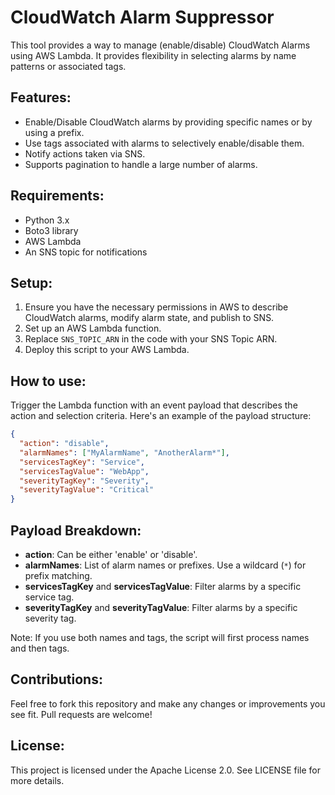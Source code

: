 # CloudWatch Alarm Suppressor

This tool provides a way to manage (enable/disable) CloudWatch Alarms using AWS Lambda. It provides flexibility in selecting alarms by name patterns or associated tags.

## Features:

- Enable/Disable CloudWatch alarms by providing specific names or by using a prefix.
- Use tags associated with alarms to selectively enable/disable them.
- Notify actions taken via SNS.
- Supports pagination to handle a large number of alarms.

## Requirements:

- Python 3.x
- Boto3 library
- AWS Lambda
- An SNS topic for notifications

## Setup:

1. Ensure you have the necessary permissions in AWS to describe CloudWatch alarms, modify alarm state, and publish to SNS.
2. Set up an AWS Lambda function.
3. Replace `SNS_TOPIC_ARN` in the code with your SNS Topic ARN.
4. Deploy this script to your AWS Lambda.

## How to use:

Trigger the Lambda function with an event payload that describes the action and selection criteria. Here's an example of the payload structure:

```json
{
  "action": "disable", 
  "alarmNames": ["MyAlarmName", "AnotherAlarm*"],
  "servicesTagKey": "Service",
  "servicesTagValue": "WebApp",
  "severityTagKey": "Severity",
  "severityTagValue": "Critical"
}
```

## Payload Breakdown:

- **action**: Can be either 'enable' or 'disable'.
- **alarmNames**: List of alarm names or prefixes. Use a wildcard (`*`) for prefix matching.
- **servicesTagKey** and **servicesTagValue**: Filter alarms by a specific service tag.
- **severityTagKey** and **severityTagValue**: Filter alarms by a specific severity tag.

Note: If you use both names and tags, the script will first process names and then tags.

## Contributions:

Feel free to fork this repository and make any changes or improvements you see fit. Pull requests are welcome!

## License:

This project is licensed under the Apache License 2.0. See LICENSE file for more details.
